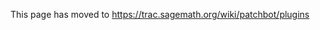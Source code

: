 
This page has moved to <a href="https://trac.sagemath.org/wiki/patchbot/plugins">https://trac.sagemath.org/wiki/patchbot/plugins</a> 
